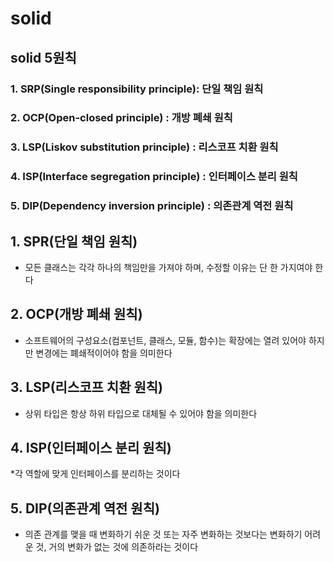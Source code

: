 # solid

## solid 5원칙
### 1. SRP(Single responsibility principle): 단일 책임 원칙
### 2. OCP(Open-closed principle) : 개방 폐쇄 원칙
### 3. LSP(Liskov substitution principle) : 리스코프 치환 원칙
### 4. ISP(Interface segregation principle) : 인터페이스 분리 원칙
### 5. DIP(Dependency inversion principle) : 의존관계 역전 원칙

## 1. SPR(단일 책임 원칙)
* 모든 클래스는 각각 하나의 책임만을 가져야 하며, 수정할 이유는 단 한 가지여야 한다

## 2. OCP(개방 폐쇄 원칙)
* 소프트웨어의 구성요소(컴포넌트, 클래스, 모듈, 함수)는 확장에는 열려 있어야 하지만 변경에는 폐쇄적이어야 함을 의미한다

## 3. LSP(리스코프 치환 원칙)
* 상위 타입은 항상 하위 타입으로 대체될 수 있어야 함을 의미한다

## 4. ISP(인터페이스 분리 원칙)
*각 역할에 맞게 인터페이스를 분리하는 것이다

## 5. DIP(의존관계 역전 원칙)
* 의존 관계를 맺을 때 변화하기 쉬운 것 또는 자주 변화하는 것보다는 변화하기 어려운 것, 거의 변화가 없는 것에 의존하라는 것이다
